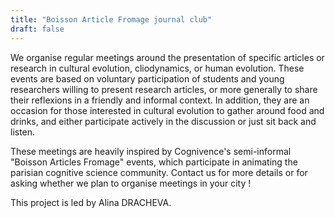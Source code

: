 ```yaml
---
title: "Boisson Article Fromage journal club"
draft: false
---
```


We organise regular meetings around the presentation of specific articles or research in cultural evolution, cliodynamics, or human evolution. These events are based on voluntary participation of students and young researchers willing to present research articles, or more generally to share their reflexions in a friendly and informal context. In addition, they are an occasion for those interested in cultural evolution to gather around food and drinks, and either participate actively in the discussion or just sit back and listen.

These meetings are heavily inspired by Cognivence's semi-informal "Boisson Articles Fromage" events, which participate in animating the parisian cognitive science community. Contact us for more details or for asking whether we plan to organise meetings in your city !

This project is led by Alina DRACHEVA.
